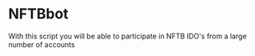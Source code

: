 # NFTBbot
With this script you will be able to participate in NFTB IDO's from a large number of accounts
